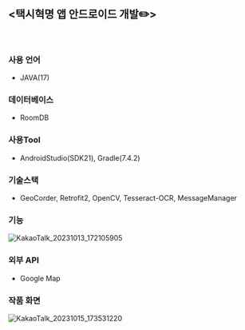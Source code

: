 ## <택시혁명 앱 안드로이드 개발✏️>
</br>

### 사용 언어
- JAVA(17)

### 데이터베이스
- RoomDB

### 사용Tool
- AndroidStudio(SDK21), Gradle(7.4.2)

### 기술스택
- GeoCorder, Retrofit2, OpenCV, Tesseract-OCR, MessageManager

### 기능
![KakaoTalk_20231013_172105905](https://github.com/jeonghyeon4782/TaxiProjectRestApi/assets/102511188/6a29decc-4c9f-4b0f-8e7d-c600235972c8)

### 외부 API
- Google Map

### 작품 화면
![KakaoTalk_20231015_173531220](https://github.com/jeonghyeon4782/TaxiProjectFrontEnd/assets/102511188/1c726fd4-afcf-4d17-bdb8-732c8d36ad50)
